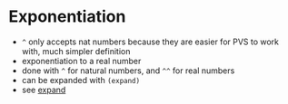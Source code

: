 Exponentiation
==============
- `^` only accepts nat numbers because they are easier for PVS to work with, much simpler definition
- exponentiation to a real number
- done with `^` for natural numbers, and `^^` for real numbers
- can be expanded with `(expand)` 
- see [expand](pages/expand.md)
